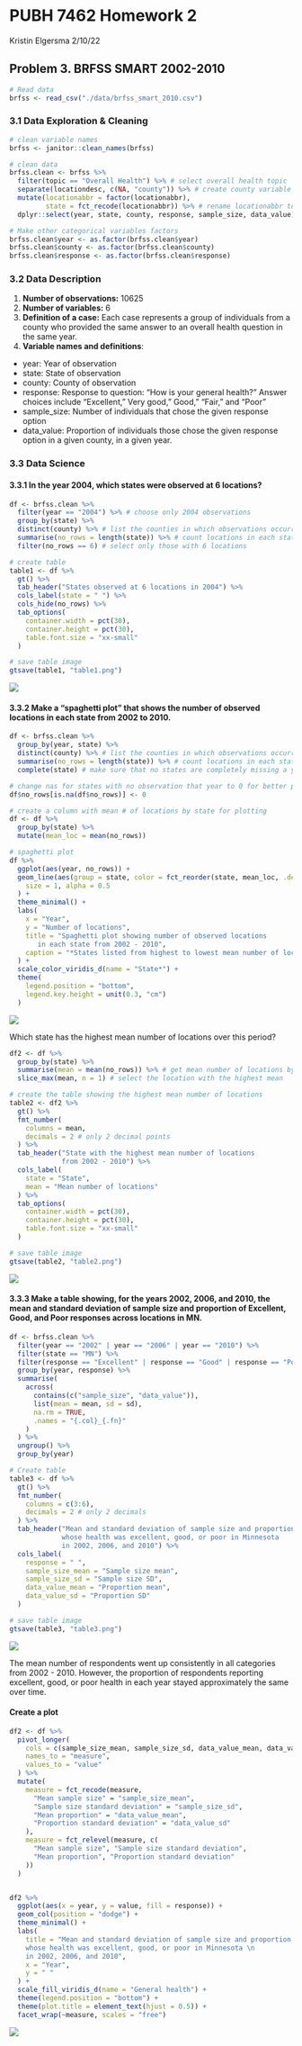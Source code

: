 PUBH 7462 Homework 2
================
Kristin Elgersma
2/10/22

## Problem 3. BRFSS SMART 2002-2010

``` r
# Read data
brfss <- read_csv("./data/brfss_smart_2010.csv")
```

### 3.1 Data Exploration & Cleaning

``` r
# clean variable names
brfss <- janitor::clean_names(brfss)

# clean data
brfss.clean <- brfss %>%
  filter(topic == "Overall Health") %>% # select overall health topic
  separate(locationdesc, c(NA, "county")) %>% # create county variable
  mutate(locationabbr = factor(locationabbr), 
         state = fct_recode(locationabbr)) %>% # rename locationabbr to state
  dplyr::select(year, state, county, response, sample_size, data_value) # retain desired columns

# Make other categorical variables factors
brfss.clean$year <- as.factor(brfss.clean$year)
brfss.clean$county <- as.factor(brfss.clean$county)
brfss.clean$response <- as.factor(brfss.clean$response)
```

### 3.2 Data Description

1.  **Number of observations:** 10625
2.  **Number of variables:** 6
3.  **Definition of a case:** Each case represents a group of
    individuals from a county who provided the same answer to an overall
    health question in the same year.
4.  **Variable names and definitions**:

-   year: Year of observation
-   state: State of observation
-   county: County of observation
-   response: Response to question: “How is your general health?” Answer
    choices include “Excellent,” Very good,” Good,” “Fair,” and “Poor”
-   sample_size: Number of individuals that chose the given response
    option
-   data_value: Proportion of individuals those chose the given response
    option in a given county, in a given year.

### 3.3 Data Science

#### 3.3.1 In the year 2004, which states were observed at 6 locations?

``` r
df <- brfss.clean %>%
  filter(year == "2004") %>% # choose only 2004 observations
  group_by(state) %>%
  distinct(county) %>% # list the counties in which observations occurred
  summarise(no_rows = length(state)) %>% # count locations in each state
  filter(no_rows == 6) # select only those with 6 locations

# create table
table1 <- df %>%
  gt() %>%
  tab_header("States observed at 6 locations in 2004") %>%
  cols_label(state = " ") %>%
  cols_hide(no_rows) %>%
  tab_options(
    container.width = pct(30),
    container.height = pct(30),
    table.font.size = "xx-small"
  )

# save table image
gtsave(table1, "table1.png")
```

<img src="pubh7462_hw2_elger005_files/figure-gfm/unnamed-chunk-3-1.png" style="display: block; margin: auto;" />

#### 3.3.2 Make a “spaghetti plot” that shows the number of observed locations in each state from 2002 to 2010.

``` r
df <- brfss.clean %>%
  group_by(year, state) %>%
  distinct(county) %>% # list the counties in which observations occurred
  summarise(no_rows = length(state)) %>% # count locations in each state
  complete(state) # make sure that no states are completely missing a year

# change nas for states with no observation that year to 0 for better plotting and summary statistics
df$no_rows[is.na(df$no_rows)] <- 0

# create a column with mean # of locations by state for plotting
df <- df %>%
  group_by(state) %>%
  mutate(mean_loc = mean(no_rows))

# spaghetti plot
df %>%
  ggplot(aes(year, no_rows)) +
  geom_line(aes(group = state, color = fct_reorder(state, mean_loc, .desc = TRUE)), # order states from highest to lowest mean # of locations
    size = 1, alpha = 0.5
  ) +
  theme_minimal() +
  labs(
    x = "Year",
    y = "Number of locations",
    title = "Spaghetti plot showing number of observed locations 
       in each state from 2002 - 2010",
    caption = "*States listed from highest to lowest mean number of locations"
  ) +
  scale_color_viridis_d(name = "State*") +
  theme(
    legend.position = "bottom",
    legend.key.height = unit(0.3, "cm")
  )
```

<img src="pubh7462_hw2_elger005_files/figure-gfm/unnamed-chunk-4-1.png" style="display: block; margin: auto;" />

Which state has the highest mean number of locations over this period?

``` r
df2 <- df %>%
  group_by(state) %>%
  summarise(mean = mean(no_rows)) %>% # get mean number of locations by state
  slice_max(mean, n = 1) # select the location with the highest mean

# create the table showing the highest mean number of locations
table2 <- df2 %>%
  gt() %>%
  fmt_number(
    columns = mean,
    decimals = 2 # only 2 decimal points
  ) %>%
  tab_header("State with the highest mean number of locations
             from 2002 - 2010") %>%
  cols_label(
    state = "State",
    mean = "Mean number of locations"
  ) %>%
  tab_options(
    container.width = pct(30),
    container.height = pct(30),
    table.font.size = "xx-small"
  )

# save table image
gtsave(table2, "table2.png")
```

<img src="pubh7462_hw2_elger005_files/figure-gfm/unnamed-chunk-5-1.png" style="display: block; margin: auto;" />

#### 3.3.3 Make a table showing, for the years 2002, 2006, and 2010, the mean and standard deviation of sample size and proportion of Excellent, Good, and Poor responses across locations in MN.

``` r
df <- brfss.clean %>%
  filter(year == "2002" | year == "2006" | year == "2010") %>%
  filter(state == "MN") %>%
  filter(response == "Excellent" | response == "Good" | response == "Poor") %>%
  group_by(year, response) %>%
  summarise(
    across(
      contains(c("sample_size", "data_value")),
      list(mean = mean, sd = sd),
      na.rm = TRUE,
      .names = "{.col}_{.fn}"
    )
  ) %>%
  ungroup() %>%
  group_by(year)

# Create table
table3 <- df %>%
  gt() %>%
  fmt_number(
    columns = c(3:6),
    decimals = 2 # only 2 decimals
  ) %>%
  tab_header("Mean and standard deviation of sample size and proportion of respondents 
             whose health was excellent, good, or poor in Minnesota 
             in 2002, 2006, and 2010") %>%
  cols_label(
    response = " ",
    sample_size_mean = "Sample size mean",
    sample_size_sd = "Sample size SD",
    data_value_mean = "Proportion mean",
    data_value_sd = "Proportion SD"
  )

# save table image
gtsave(table3, "table3.png")
```

<img src="pubh7462_hw2_elger005_files/figure-gfm/unnamed-chunk-6-1.png" style="display: block; margin: auto;" />

The mean number of respondents went up consistently in all categories
from 2002 - 2010. However, the proportion of respondents reporting
excellent, good, or poor health in each year stayed approximately the
same over time.

#### Create a plot

``` r
df2 <- df %>%
  pivot_longer(
    cols = c(sample_size_mean, sample_size_sd, data_value_mean, data_value_sd),
    names_to = "measure",
    values_to = "value"
  ) %>%
  mutate(
    measure = fct_recode(measure,
      "Mean sample size" = "sample_size_mean",
      "Sample size standard deviation" = "sample_size_sd",
      "Mean proportion" = "data_value_mean",
      "Proportion standard deviation" = "data_value_sd"
    ),
    measure = fct_relevel(measure, c(
      "Mean sample size", "Sample size standard deviation",
      "Mean proportion", "Proportion standard deviation"
    ))
  )


df2 %>%
  ggplot(aes(x = year, y = value, fill = response)) +
  geom_col(position = "dodge") +
  theme_minimal() +
  labs(
    title = "Mean and standard deviation of sample size and proportion of respondents \n
    whose health was excellent, good, or poor in Minnesota \n 
    in 2002, 2006, and 2010",
    x = "Year",
    y = " "
  ) +
  scale_fill_viridis_d(name = "General health") +
  theme(legend.position = "bottom") +
  theme(plot.title = element_text(hjust = 0.5)) +
  facet_wrap(~measure, scales = "free")
```

<img src="pubh7462_hw2_elger005_files/figure-gfm/unnamed-chunk-7-1.png" style="display: block; margin: auto;" />

